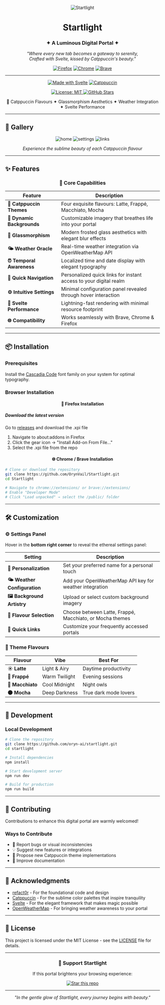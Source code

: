 <div align="center">

![Startlight](./public/apple-touch-icon.png)

<h1>
  Startlight
</h1>

<h3>✦ A Luminous Digital Portal ✦</h3>

*"Where every new tab becomes a gateway to serenity,*  
*Crafted with Svelte, kissed by Catppuccin's beauty."*

<div align="center">

[![Firefox](https://img.shields.io/badge/Firefox-FF7139.svg?style=for-the-badge&logo=firefox&logoColor=white)](https://www.mozilla.org/firefox/)
[![Chrome](https://img.shields.io/badge/Chrome-4285F4.svg?style=for-the-badge&logo=googlechrome&logoColor=white)](https://www.google.com/chrome/)
[![Brave](https://img.shields.io/badge/Brave-FB542B.svg?style=for-the-badge&logo=brave&logoColor=white)](https://brave.com/)

</div>

---

[![Made with Svelte](https://img.shields.io/badge/Made_with-Svelte-FF3E00.svg?style=for-the-badge&logo=svelte&logoColor=white)](https://svelte.dev/)
[![Catppuccin](https://img.shields.io/badge/Flavoured_by-Catppuccin-cba6f7.svg?style=for-the-badge)](https://catppuccin.com/)

<a href="https://github.com/OrynVail/Startlight/blob/main/LICENSE">
    <img src="https://img.shields.io/badge/License-MIT-88b92d.svg?style=for-the-badge&logo=opensourceinitiative&logoColor=ffffff" alt="License: MIT"/>
  </a>
  <a href="https://github.com/OrynVail/Startlight/stargazers">
    <img src="https://img.shields.io/github/stars/OrynVail/Startlight?style=for-the-badge&logo=github&color=f19d1a&logoColor=1d2021" alt="GitHub Stars"/>
  </a>


 
🎨 Catppuccin Flavours ✦ Glassmorphism Aesthetics ✦ Weather Integration ✦ Svelte Performance

</div>

---

## 🌟 Gallery

<div align="center">

![home](./preview/1.png) 
![settings](./preview/2.png)
![links](./preview/3.png) 

*Experience the sublime beauty of each Catppuccin flavour*

</div>

---

## ✨ Features

<div align="center">

### 🎯 Core Capabilities

| Feature | Description |
|---------|-------------|
| **🎨 Catppuccin Themes** | Four exquisite flavours: Latte, Frappé, Macchiato, Mocha |
| **🌌 Dynamic Backgrounds** | Customizable imagery that breathes life into your portal |
| **🧊 Glassmorphism** | Modern frosted glass aesthetics with elegant blur effects |
| **🌤️ Weather Oracle** | Real-time weather integration via OpenWeatherMap API |
| **⏰ Temporal Awareness** | Localized time and date display with elegant typography |
| **🔗 Quick Navigation** | Personalized quick links for instant access to your digital realm |
| **⚙️ Intuitive Settings** | Minimal configuration panel revealed through hover interaction |
| **💨 Svelte Performance** | Lightning-fast rendering with minimal resource footprint |
| **🌐 Compatibility** | Works seamlessly with Brave, Chrome & Firefox |

</div>

---

## 📦 Installation

### Prerequisites

Install the [Cascadia Code](https://github.com/microsoft/cascadia-code) font family on your system for optimal typography.

### Browser Installation

<div align="center">

#### 🦊 Firefox Installation

</div>

##### Download the latest version
Go to [releases](https://github.com/OrynVail/Startlight/releases) and download the .xpi file

1. Navigate to about:addons in Firefox
2. Click the gear icon → "Install Add-on From File..."
3. Select the .xpi file from the repo

<div align="center">

#### 🌐 Chrome / Brave Installation

</div>

```bash
# Clone or download the repository
git clone https://github.com/OrynVail/Startlight.git
cd Startlight

# Navigate to chrome://extensions/ or brave://extensions/
# Enable "Developer Mode"
# Click "Load unpacked" → select the /public/ folder
```

---

## 🛠️ Customization

### ⚙️ Settings Panel

Hover in the **bottom right corner** to reveal the ethereal settings panel:

<div align="center">

| Setting | Description |
|---------|-------------|
| **👤 Personalization** | Set your preferred name for a personal touch |
| **🌤️ Weather Configuration** | Add your OpenWeatherMap API key for weather integration |
| **🖼️ Background Artistry** | Upload or select custom background imagery |
| **🎨 Flavour Selection** | Choose between Latte, Frappé, Macchiato, or Mocha themes |
| **🔗 Quick Links** | Customize your frequently accessed portals |

</div>

### 🎨 Theme Flavours

<div align="center">

| Flavour | Vibe | Best For |
|---------|------|----------|
| **☀️ Latte** | Light & Airy | Daytime productivity |
| **🌅 Frappé** | Warm Twilight | Evening sessions |
| **🌙 Macchiato** | Cool Midnight | Night owls |
| **🌑 Mocha** | Deep Darkness | True dark mode lovers |

</div>

---

## 🔧 Development

### Local Development

```bash
# Clone the repository
git clone https://github.com/oryn-ai/startlight.git
cd startlight

# Install dependencies
npm install

# Start development server
npm run dev

# Build for production
npm run build
```

---

## 🤝 Contributing

Contributions to enhance this digital portal are warmly welcomed!

### Ways to Contribute

- 🐛 Report bugs or visual inconsistencies
- 💡 Suggest new features or integrations
- 🎨 Propose new Catppuccin theme implementations
- 📝 Improve documentation

---

## 🙏 Acknowledgments

- [refact0r](https://github.com/refact0r) - For the foundational code and design
- [Catppuccin](https://catppuccin.com/) - For the sublime color palettes that inspire tranquility
- [Svelte](https://svelte.dev/) - For the elegant framework that makes magic possible
- [OpenWeatherMap](https://openweathermap.org/) - For bringing weather awareness to your portal

---

## 📜 License

This project is licensed under the MIT License - see the [LICENSE](LICENSE) file for details.

---

<div align="center">

### 🌟 Support Startlight

If this portal brightens your browsing experience:

[![Star this repo](https://img.shields.io/badge/⭐_Star_this_repo-F9E2AF.svg?style=for-the-badge)](https://github.com/OrynVail/Startlight/stargazers)

---

*"In the gentle glow of Startlight, every journey begins with beauty."*

</div>

